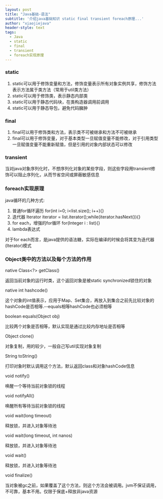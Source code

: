```yaml
---
layout: post
title: "Java基础-语法"
subtitle: '介绍java基础知识 static final transient foreach原理...'
author: "xiaojiejava"
header-style: text
tags:
  - Java
  - static
  - final
  - transient
  - foreach实现原理
---
```

### static

1. static可以用于修饰变量和方法，修饰变量表示所有对象实例共享，修饰方法表示方法属于类方法（常用于util类方法）
2. static可以用于修饰类，表示静态内部类
3. static可以用于静态代码块，在类构造器调用前调用
4. static可以用于静态导包，避免代码臃肿

### final

1. final可以用于修饰类和方法，表示类不可被继承和方法不可被继承
2. final可以用于修饰变量，对于基本类型一旦赋值变量不能修改，对于引用类型一旦赋值变量不能重新赋值，但是引用的对象内部状态可以修改

### transient

当对java对象序列化时，不想序列化对象的某些字段，则这些字段用transient修饰可以阻止序列化，从而节省空间或屏蔽敏感信息

### foreach实现原理

java循环的几种方式:

1. 普通for循环遍历 for(int i=0; i<list.size(); i++){}
2. 迭代器 Iterator iterator = list.iterator();while(iterator.hasNext()){}
3. for each，增强的for循环 for(Integer i : list){}
4. lambda表达式

对于for each而言，是java提供的语法糖，实际在编译的时候会将其变为迭代器(Iterator)模式

### Object类中的方法以及每个方法的作用

native Class<?> getClass()
	
返回当前对象的运行时类，这个返回对象是被static synchronized锁住的对象

native int hashcode()

这个对象的int值表示，应用于Map、Set集合，再放入到集合之前先比较对象的hashCode是否相等.--equals相等hashCode也必须相等

boolean equals(Object obj)

比较两个对象是否相等，默认实现是通过比较内存地址是否相等

Object clone()

对象复制，用的较少，一般自己写util实现对象复制

String toString()

打印对象时默认调用这个方法，默认返回class和对象hashCode信息

void notify()

唤醒一个等待当前对象锁的线程

void notifyAll()

唤醒所有等待当前对象锁的线程

void wait(long timeout)

释放锁，并进入对象等待池

void wait(long timeout, int nanos)

释放锁，并进入对象等待池

void wait()

释放锁，并进入对象等待池

void finalize()

当对象被gc之前，如果覆盖了这个方法，则这个方法会被调用。jvm不保证调用，不可靠，基本不用。仅限于保底+释放非java资源

